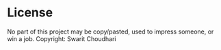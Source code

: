 # License
No part of this project may be copy/pasted, used to impress someone, or win a job.
Copyright: Swarit Choudhari
